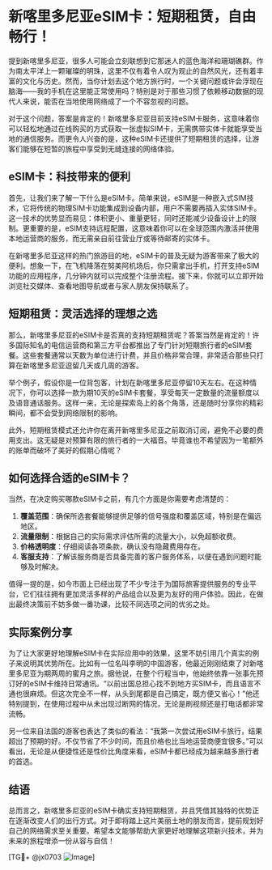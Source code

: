 # 新喀里多尼亚eSIM卡：短期租赁，自由畅行！

提到新喀里多尼亚，很多人可能会立刻联想到它那迷人的蓝色海洋和珊瑚礁群。作为南太平洋上一颗璀璨的明珠，这里不仅有着令人叹为观止的自然风光，还有着丰富的文化与历史。然而，当你计划去这个地方旅行时，一个关键问题或许会浮现在脑海——我的手机在这里能正常使用吗？特别是对于那些习惯了依赖移动数据的现代人来说，能否在当地使用网络成了一个不容忽视的问题。

对于这个问题，答案是肯定的！新喀里多尼亚目前支持eSIM卡服务，这意味着你可以轻松地通过在线购买的方式获取一张虚拟SIM卡，无需携带实体卡就能享受当地的通信服务。而更令人兴奋的是，这种eSIM卡还提供了短期租赁的选择，让游客们能够在短暂的旅程中享受到无缝连接的网络体验。

## eSIM卡：科技带来的便利

首先，让我们来了解一下什么是eSIM卡。简单来说，eSIM是一种嵌入式SIM技术，它将传统的物理SIM卡功能集成到设备内部，用户不需要再插入实体SIM卡。这一技术的优势显而易见：体积更小、重量更轻，同时还能减少设备设计上的限制。更重要的是，eSIM支持远程配置，这意味着你可以在全球范围内激活并使用本地运营商的服务，而无需亲自前往营业厅或等待邮寄的实体卡。

在新喀里多尼亚这样的热门旅游目的地，eSIM卡的普及无疑为游客带来了极大的便利。想象一下，在飞机降落在努美阿机场后，你只需拿出手机，打开支持eSIM功能的应用程序，几分钟内就可以完成整个注册流程。接下来，你就可以立即开始浏览社交媒体、查看地图导航或者与家人朋友保持联系了。

## 短期租赁：灵活选择的理想之选

那么，新喀里多尼亚的eSIM卡是否真的支持短期租赁呢？答案当然是肯定的！许多国际知名的电信运营商和第三方平台都推出了专门针对短期旅行者的eSIM套餐。这些套餐通常以天数为单位进行计费，并且价格非常合理，非常适合那些只打算在新喀里多尼亚逗留几天或几周的游客。

举个例子，假设你是一位背包客，计划在新喀里多尼亚停留10天左右。在这种情况下，你可以选择一款为期10天的eSIM卡套餐，享受每天一定数量的流量额度以及语音通话服务。这样一来，无论是探索岛上的各个角落，还是随时分享你的精彩瞬间，都不会受到网络限制的影响。

此外，短期租赁模式还允许你在离开新喀里多尼亚之前取消订阅，避免不必要的费用支出。这无疑是对预算有限的旅行者的一大福音。毕竟谁也不希望因为一笔额外的账单而破坏了美好的假期心情呢？

## 如何选择合适的eSIM卡？

当然，在决定购买哪款eSIM卡之前，有几个方面是你需要考虑清楚的：

1. **覆盖范围**：确保所选套餐能够提供足够的信号强度和覆盖区域，特别是在偏远地区。
2. **流量限制**：根据自己的实际需求评估所需的流量大小，以免超额收费。
3. **价格透明度**：仔细阅读各项条款，确认没有隐藏费用存在。
4. **客服支持**：了解该服务商是否具备完善的客户服务体系，以便在遇到问题时能够及时解决。

值得一提的是，如今市面上已经出现了不少专注于为国际旅客提供服务的专业平台，它们往往拥有更加灵活多样的产品组合以及更为友好的用户体验。因此，在做出最终决策前不妨多做一番功课，比较不同选项之间的优劣之处。

## 实际案例分享

为了让大家更好地理解eSIM卡在实际应用中的效果，这里不妨引用几个真实的例子来说明其优势所在。比如有一位名叫李明的中国游客，他最近刚刚结束了对新喀里多尼亚为期两周的蜜月之旅。据他说，在整个行程当中，他始终依靠一张事先预订好的eSIM卡维持日常通讯。“以前出国总担心找不到地方买SIM卡，而且语言不通也很麻烦。但这次完全不一样，从头到尾都是自己搞定，既方便又省心！”他还特别提到，在使用过程中从未出现过断网的情况，无论是刷视频还是打电话都非常流畅。

另一位来自法国的游客也表达了类似的看法：“我第一次尝试用eSIM卡旅行，结果超出了预期的好。不仅节省了不少时间，而且价格也比当地运营商便宜很多。”可以看出，无论是从便捷性还是性价比角度来看，eSIM卡都已经成为越来越多旅行者的首选。

## 结语

总而言之，新喀里多尼亚的eSIM卡确实支持短期租赁，并且凭借其独特的优势正在逐渐改变人们的出行方式。对于即将踏上这片美丽土地的朋友而言，提前规划好自己的网络需求至关重要。希望本文能够帮助大家更好地理解这项新兴技术，并为未来的旅程增添一份从容与自信！

[TG💪+ @jx0703 ![Image](https://github.com/user-attachments/assets/dbca1d08-cadb-493c-b0ec-ad6f7a83f270)]